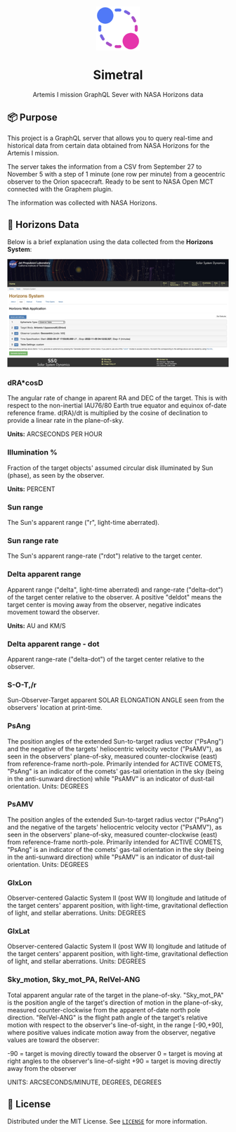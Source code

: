 <p align="center">
  <img
    src=".github/logo.png"
    align="center"
    width="100"
    alt="Artemis GraphQL Server"
    title="Artemis GraphQL Server"
  />
  <h1 align="center">Simetral</h1>
</p>

<p align="center">
  Artemis I mission GraphQL Sever with NASA Horizons data
</p>

## 📦 Purpose

This project is a GraphQL server that allows you to query real-time and historical data from certain data obtained from NASA Horizons for the Artemis I mission.

The server takes the information from a CSV from September 27 to November 5 with a step of 1 minute (one row per minute) from a geocentric observer to the Orion spacecraft. Ready to be sent to NASA Open MCT connected with the Graphem plugin.

The information was collected with NASA Horizons.

## 🚀 Horizons Data

Below is a brief explanation using the data collected from the **Horizons System**:

![Horizons System Screenshot](./.github/horizons.jpeg)

### dRA\*cosD

The angular rate of change in aparent RA and DEC of the target. This is with respect to the non-inertial IAU76/80 Earth true equator and equinox of-date reference frame. d(RA)/dt is multiplied by the cosine of declination
to provide a linear rate in the plane-of-sky.

**Units:** ARCSECONDS PER HOUR

### Illumination %

Fraction of the target objects' assumed circular disk illuminated by Sun (phase), as seen by the observer.

**Units:** PERCENT

### Sun range

The Sun's apparent range ("r", light-time aberrated).

### Sun range rate

The Sun's apparent range-rate ("rdot") relative to the target center.

### Delta apparent range

Apparent range ("delta", light-time aberrated) and range-rate ("delta-dot") of the target center relative to the observer. A positive "deldot" means the target center is moving away from the observer, negative indicates movement toward the observer.

**Units:** AU and KM/S

### Delta apparent range - dot

Apparent range-rate ("delta-dot") of the target center relative to the observer.

### S-O-T,/r

Sun-Observer-Target apparent SOLAR ELONGATION ANGLE seen from the observers' location at print-time.

### PsAng

The position angles of the extended Sun-to-target radius vector ("PsAng") and the negative of the targets' heliocentric velocity vector ("PsAMV"), as seen in the observers' plane-of-sky, measured counter-clockwise (east) from reference-frame north-pole. Primarily intended for ACTIVE COMETS, "PsAng" is an indicator of the comets' gas-tail orientation in the sky (being in the anti-sunward direction) while "PsAMV" is an indicator of dust-tail orientation.
Units: DEGREES

### PsAMV

The position angles of the extended Sun-to-target radius vector ("PsAng") and the negative of the targets' heliocentric velocity vector ("PsAMV"), as seen in the observers' plane-of-sky, measured counter-clockwise (east) from reference-frame north-pole. Primarily intended for ACTIVE COMETS, "PsAng" is an indicator of the comets' gas-tail orientation in the sky (being in the anti-sunward direction) while "PsAMV" is an indicator of dust-tail orientation.
Units: DEGREES

### GlxLon

Observer-centered Galactic System II (post WW II) longitude and latitude of the target centers' apparent position, with light-time, gravitational deflection of light, and stellar aberrations. Units: DEGREES

### GlxLat

Observer-centered Galactic System II (post WW II) longitude and latitude of the target centers' apparent position, with light-time, gravitational deflection of light, and stellar aberrations. Units: DEGREES

### Sky_motion, Sky_mot_PA, RelVel-ANG

Total apparent angular rate of the target in the plane-of-sky. "Sky_mot_PA" is the position angle of the target's direction of motion in the plane-of-sky, measured counter-clockwise from the apparent of-date north pole direction. "RelVel-ANG" is the flight path angle of the target's relative motion with respect to the observer's line-of-sight, in the range [-90,+90], where positive values indicate motion away from the observer, negative values are toward the observer:

-90 = target is moving directly toward the observer
0 = target is moving at right angles to the observer's line-of-sight
+90 = target is moving directly away from the observer

UNITS: ARCSECONDS/MINUTE, DEGREES, DEGREES

## 📃 License

Distributed under the MIT License.
See [`LICENSE`](./LICENSE) for more information.
